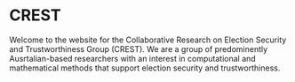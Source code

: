 # CREST

Welcome to the website for the Collaborative Research on Election Security and Trustworthiness Group (CREST). We are a group of predominently Ausrtalian-based researchers with an interest in computational and mathematical methods that support election security and trustworthiness.
